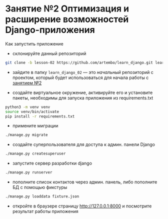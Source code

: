 # Занятие №2 Оптимизация и расширение возможностей Django-приложения

Как запустить приложение

- склонируйте данный репозиторий
```bash
git clone -b lesson-02 https://github.com/artembo/learn_django.git learn_django_02
```

- зайдите в папку ``learn_django_02`` — это *начальный* репозиторий с проектом, 
который будет использоваться для начала работы с 
[занятием №2](https://github.com/artembo/learn_django/blob/master/book/lessons/lesson-02.rst) 

- создайте виртуальное окружение, активируйте его и установите пакеты,
необходимы для запуска приложения из requirements.txt
```bash
python3 -m venv venv
source venv/bin/activate
pip install -r requirements.txt
```

- примените миграции
```bash
./manage.py migrate
```

- создайте суперпользователя для доступа к админ. панели Django
```bash
./manage.py createsuperuser
```

- запустите сервер разработки django
```bash
./manage.py runserver
```

- пополните список контактов через админ. панель, либо пополните БД
с помощью фикстуры
```bash
./manage.py loaddata fixture.json
```

- откройте в браузере страницу http://127.0.0.1:8000 и посмотрите результат
работы приложения
